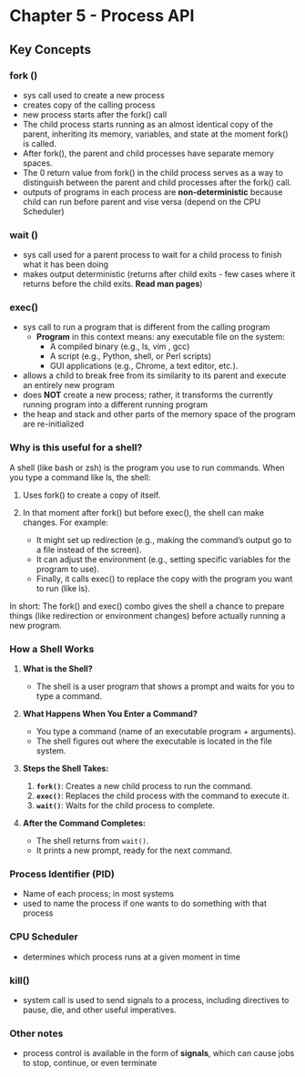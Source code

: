 # Chapter 5 - Process API

## Key Concepts

### fork ()

- sys call used to create a new process
- creates copy of the calling process
- new process starts after the fork() call
- The child process starts running as an almost identical copy of the parent, inheriting its memory, variables, and state at the moment fork() is called.
- After fork(), the parent and child processes have separate memory spaces.
- The 0 return value from fork() in the child process serves as a way to distinguish between the parent and child processes after the fork() call.
- outputs of programs in each process are **non-deterministic** because child can run before parent and vise versa (depend on the CPU Scheduler)

### wait ()

- sys call used for a parent process to wait for a child process to finish what it has been doing
- makes output deterministic (returns after child exits - few cases where it returns before the child exits. **Read man pages**)

### exec()

- sys call to run a program that is different from the calling program
  - **Program** in this context means: any executable file on the system:
    - A compiled binary (e.g., ls, vim , gcc)
    - A script (e.g., Python, shell, or Perl scripts)
    - GUI applications (e.g., Chrome, a text editor, etc.).
- allows a child to break free from its similarity to its parent and execute an entirely new program
- does **NOT** create a new process; rather, it transforms the currently running program into a different running program
- the heap and stack and other parts of the memory space of the program are re-initialized

### Why is this useful for a shell?

A shell (like bash or zsh) is the program you use to run commands. When you type a command like ls, the shell:

1. Uses fork() to create a copy of itself.

2. In that moment after fork() but before exec(), the shell can make changes. For example:
   - It might set up redirection (e.g., making the command’s output go to a file instead of the screen).
   - It can adjust the environment (e.g., setting specific variables for the program to use).
   - Finally, it calls exec() to replace the copy with the program you want to run (like ls).

In short: The fork() and exec() combo gives the shell a chance to prepare things (like redirection or environment changes) before actually running a new program.

### How a Shell Works

1. **What is the Shell?**

   - The shell is a user program that shows a prompt and waits for you to type a command.

2. **What Happens When You Enter a Command?**

   - You type a command (name of an executable program + arguments).
   - The shell figures out where the executable is located in the file system.

3. **Steps the Shell Takes:**

   1. **`fork()`**: Creates a new child process to run the command.
   2. **`exec()`**: Replaces the child process with the command to execute it.
   3. **`wait()`**: Waits for the child process to complete.

4. **After the Command Completes:**
   - The shell returns from `wait()`.
   - It prints a new prompt, ready for the next command.

### Process Identifier (PID)

- Name of each process; in most systems
- used to name the process if one wants to do something with that process

### CPU Scheduler

- determines which process runs at a given moment in time

### kill()

- system call is used to send signals to a process, including directives to pause, die, and other useful imperatives.

### Other notes

- process control is available in the form of **signals**, which can cause jobs to stop, continue, or even terminate
